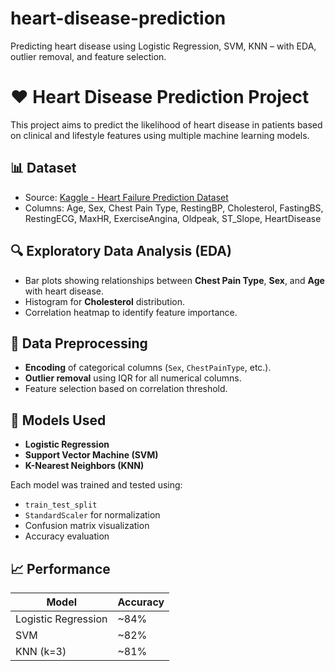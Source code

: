 # heart-disease-prediction
Predicting heart disease using Logistic Regression, SVM, KNN – with EDA, outlier removal, and feature selection.
# ❤️ Heart Disease Prediction Project

This project aims to predict the likelihood of heart disease in patients based on clinical and lifestyle features using multiple machine learning models.

## 📊 Dataset
- Source: [Kaggle - Heart Failure Prediction Dataset](https://www.kaggle.com/datasets/fedesoriano/heart-failure-prediction)
- Columns: Age, Sex, Chest Pain Type, RestingBP, Cholesterol, FastingBS, RestingECG, MaxHR, ExerciseAngina, Oldpeak, ST_Slope, HeartDisease

## 🔍 Exploratory Data Analysis (EDA)
- Bar plots showing relationships between **Chest Pain Type**, **Sex**, and **Age** with heart disease.
- Histogram for **Cholesterol** distribution.
- Correlation heatmap to identify feature importance.

## 🧼 Data Preprocessing
- **Encoding** of categorical columns (`Sex`, `ChestPainType`, etc.).
- **Outlier removal** using IQR for all numerical columns.
- Feature selection based on correlation threshold.

## 🧠 Models Used
- **Logistic Regression**
- **Support Vector Machine (SVM)**
- **K-Nearest Neighbors (KNN)**

Each model was trained and tested using:
- `train_test_split`
- `StandardScaler` for normalization
- Confusion matrix visualization
- Accuracy evaluation

## 📈 Performance
| Model              | Accuracy |
|-------------------|----------|
| Logistic Regression | ~84%     |
| SVM                 | ~82%     |
| KNN (k=3)           | ~81%     |

